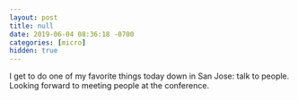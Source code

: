 ```yaml
---
layout: post
title: null
date: 2019-06-04 08:36:18 -0700
categories: [micro]
hidden: true
---
```


I get to do one of my favorite things today down in San Jose: talk to people. Looking forward to meeting people at the conference.
